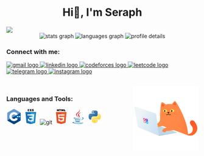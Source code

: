 <h1 align="center">Hi👋, I'm Seraph</h1>
<img align="center" src="https://visitcount.itsvg.in/api?id=Seraph2005&label=Profile%20Views&color=7&icon=0&pretty=true"><br>

<div align="center">
  <img src="https://github-readme-stats.vercel.app/api?username=Seraph2005&hide_title=true&hide_rank=false&show_icons=true&include_all_commits=true&count_private=true&disable_animations=false&theme=moltack&locale=en&hide_border=true" height="120" alt="stats graph"  />
  <img src="https://github-readme-stats.vercel.app/api/top-langs?username=Seraph2005&locale=en&hide_title=true&layout=compact&card_width=320&langs_count=6&theme=moltack&hide_border=true" height="120" alt="languages graph"  />
  <img src="http://github-profile-summary-cards.vercel.app/api/cards/profile-details?username=Seraph2005&theme=moltack" height="120" alt="profile details" />
</div>

<h3>Connect with me:</h3>
<p align="left">

  <a href="sepid.hoseiny2005@gmail.com" target="_blank">
    <img src="https://img.shields.io/static/v1?message=Gmail&logo=gmail&label=&color=D14836&logoColor=white&labelColor=&style=for-the-badge" height="27" alt="gmail logo"  />
  </a>
  <a href="https://www.linkedin.com/in/sepide_hoseini" target="_blank">
    <img src="https://img.shields.io/static/v1?message=LinkedIn&logo=linkedin&label=&color=0077B5&logoColor=white&labelColor=&style=for-the-badge" height="27" alt="linkedin logo"  />
  </a>
  <a href="https://codeforces.com/profile/Sepide2005" target="_blank">
    <img src="https://img.shields.io/badge/codeforces-FFFFFF?style=for-the-badge&logo=CodeForces&logoColor=#d16c06" height="27" alt="codeforces logo"  />
  </a>
  <a href="https://leetcode.com/Sepide2005/" target="_blank">
    <img src="https://img.shields.io/badge/LeetCode-000000?style=for-the-badge&logo=LeetCode&logoColor=#d16c06" height="27" alt="leetcode logo"  />
  </a>
  <a href="t.me/sepide_hsa" target="_blank">
    <img src="https://img.shields.io/static/v1?message=Telegram&logo=telegram&label=&color=28A6E9&logoColor=white&labelColor=&style=for-the-badge" height="27" alt="telegram logo"  />
  </a>
  <a href="https://www.instagram.com/iki_desu._/" target="_blank">
    <img src="https://img.shields.io/static/v1?message=Instagram&logo=instagram&label=&color=cd486b&logoColor=white&labelColor=&style=for-the-badge" height="27" alt="instagram logo"  />
  </a>
</p>


<br clear="both">

<img align="right" height="170" src="https://github.com/Seraph2005/Seraph2005/blob/main/gifs/cat.gif"/>



<h3>Languages and Tools:</h3>
<p align="left">
  <img src="https://raw.githubusercontent.com/devicons/devicon/master/icons/cplusplus/cplusplus-original.svg" alt="cplusplus" height="40" width="40">
  <img src="https://raw.githubusercontent.com/devicons/devicon/master/icons/css3/css3-original-wordmark.svg" alt="css3" width="40" height="40"/>
  <img src="https://www.vectorlogo.zone/logos/git-scm/git-scm-icon.svg" alt="git" width="40" height="40"/>
  <img src="https://raw.githubusercontent.com/devicons/devicon/master/icons/html5/html5-original-wordmark.svg" alt="html5" width="40" height="40"/>
  <img src="https://raw.githubusercontent.com/devicons/devicon/master/icons/java/java-original.svg" alt="java" width="40" height="40"/>
  <img src="https://raw.githubusercontent.com/devicons/devicon/master/icons/python/python-original.svg" alt="python" width="40" height="40"/>
</p>

